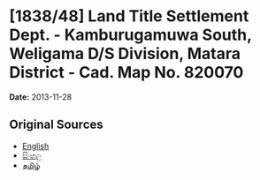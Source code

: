 # [1838/48] Land Title Settlement Dept. - Kamburugamuwa South, Weligama D/S Division, Matara District - Cad. Map No. 820070

**Date:** 2013-11-28

## Original Sources

- [English](https://documents.gov.lk/view/extra-gazettes/2013/11/1838-48_E.pdf)
- [සිංහල](https://documents.gov.lk/view/extra-gazettes/2013/11/1838-48_S.pdf)
- [தமிழ்](https://documents.gov.lk/view/extra-gazettes/2013/11/1838-48_T.pdf)

